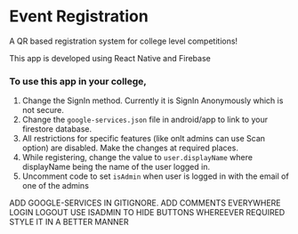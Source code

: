 # Event Registration
A QR based registration system for college level competitions!

This app is developed using React Native and Firebase

### To use this app in your college,  
1. Change the SignIn method. Currently it is SignIn Anonymously which is not secure.
2. Change the `google-services.json` file in android/app to link to your firestore database.
3. All restrictions for specific features (like onlt admins can use Scan option) are disabled. Make the changes at required places.
4. While registering, change the value to `user.displayName` where displayName being the name of the user logged in. 
5. Uncomment code to set `isAdmin` when user is logged in with the email of one of the admins 

ADD GOOGLE-SERVICES IN GITIGNORE.
ADD COMMENTS EVERYWHERE
LOGIN LOGOUT
USE ISADMIN TO HIDE BUTTONS WHEREEVER REQUIRED
STYLE IT IN A BETTER MANNER
